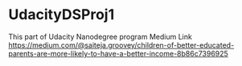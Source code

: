 # UdacityDSProj1
This part of Udacity Nanodegree program
Medium Link
https://medium.com/@saiteja.groovey/children-of-better-educated-parents-are-more-likely-to-have-a-better-income-8b86c7396925
